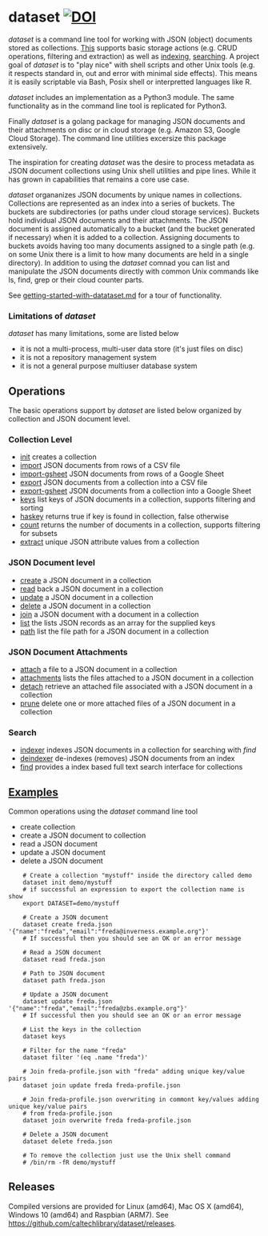 
# dataset   [![DOI](https://data.caltech.edu/badge/79394591.svg)](https://data.caltech.edu/badge/latestdoi/79394591)

_dataset_ is a command line tool for working with JSON (object) documents stored as 
collections.  [This](docs/dataset/) supports basic storage actions (e.g. CRUD operations, filtering
and extraction) as well as [indexing](docs/dataset/indexer.html), [searching](docs/dataset/find.html).
A project goal of _dataset_ is to "play nice" with shell scripts and other 
Unix tools (e.g. it respects standard in, out and error with minimal side effects). This means it is 
easily scriptable via Bash, Posix shell or interpretted languages like R.

_dataset_ includes an implementation as a Python3 module. The same functionality as in the command line tool is 
replicated for Python3.

Finally _dataset_ is a golang package for managing JSON documents and their attachments on disc or in cloud storage
(e.g. Amazon S3, Google Cloud Storage). The command line utilities excersize this package extensively.

The inspiration for creating _dataset_ was the desire to process metadata as JSON document collections using
Unix shell utilities and pipe lines. While it has grown in capabilities that remains a core use case.

_dataset_ organanizes JSON documents by unique names in collections. Collections are represented
as an index into a series of buckets. The buckets are subdirectories (or paths under cloud storage services). 
Buckets hold individual JSON documents and their attachments. The JSON document is assigned automatically to a
bucket (and the bucket generated if necessary) when it is added to a collection. 
Assigning documents to buckets avoids having too many documents assigned to a single path (e.g. on some Unix 
there is a limit to how many documents are held in a single directory). In addition to using the _dataset_ 
comnad you can list and manipulate the JSON documents directly with common Unix commands like ls, find, grep or 
their cloud counter parts.

See [getting-started-with-datataset.md](docs/getting-started-with-dataset.html) for a tour of functionality.

### Limitations of _dataset_

_dataset_ has many limitations, some are listed below

+ it is not a multi-process, multi-user data store (it's just files on disc)
+ it is not a repository management system
+ it is not a general purpose multiuser database system


## Operations

The basic operations support by *dataset* are listed below organized by collection and JSON document level.

### Collection Level

+ [init](docs/dataset/init.html) creates a collection
+ [import](docs/dataset/import.html) JSON documents from rows of a CSV file
+ [import-gsheet](docs/dataset/import.html) JSON documents from rows of a Google Sheet
+ [export](docs/dataset/export.html) JSON documents from a collection into a CSV file
+ [export-gsheet](docs/dataset/export-gsheet.html) JSON documents from a collection into a Google Sheet
+ [keys](docs/dataset/keys.html) list keys of JSON documents in a collection, supports filtering and sorting
+ [haskey](docs/dataset/haskey.html) returns true if key is found in collection, false otherwise
+ [count](docs/dataset/count.html) returns the number of documents in a collection, supports filtering for subsets
+ [extract](docs/dataset/extract.html) unique JSON attribute values from a collection


### JSON Document level

+ [create](docs/dataset/create.html) a JSON document in a collection
+ [read](docs/dataset/read.html) back a JSON document in a collection
+ [update](docs/dataset/update.html) a JSON document in a collection
+ [delete](docs/dataset/delete.html) a JSON document in a collection
+ [join](docs/dataset/join.html) a JSON document with a document in a collection
+ [list](docs/dataset/list.html) the lists JSON records as an array for the supplied keys
+ [path](docs/dataset/path.html) list the file path for a JSON document in a collection


### JSON Document Attachments

+ [attach](docs/dataset/attach.html) a file to a JSON document in a collection
+ [attachments](docs/dataset/attachments.html) lists the files attached to a JSON document in a collection
+ [detach](docs/dataset/detach.html) retrieve an attached file associated with a JSON document in a collection
+ [prune](docs/dataset/prune.html) delete one or more attached files of a JSON document in a collection

### Search

+ [indexer](docs/dataset/indexer.html) indexes JSON documents in a collection for searching with _find_
+ [deindexer](docs/dataset/deindexer.html) de-indexes (removes) JSON documents from an index
+ [find](docs/dataset/find.html) provides a index based full text search interface for collections


## [Examples](examples/)

Common operations using the *dataset* command line tool

+ create collection
+ create a JSON document to collection
+ read a JSON document
+ update a JSON document
+ delete a JSON document

```shell
    # Create a collection "mystuff" inside the directory called demo
    dataset init demo/mystuff
    # if successful an expression to export the collection name is show
    export DATASET=demo/mystuff

    # Create a JSON document 
    dataset create freda.json '{"name":"freda","email":"freda@inverness.example.org"}'
    # If successful then you should see an OK or an error message

    # Read a JSON document
    dataset read freda.json

    # Path to JSON document
    dataset path freda.json

    # Update a JSON document
    dataset update freda.json '{"name":"freda","email":"freda@zbs.example.org"}'
    # If successful then you should see an OK or an error message

    # List the keys in the collection
    dataset keys

    # Filter for the name "freda"
    dataset filter '(eq .name "freda")'

    # Join freda-profile.json with "freda" adding unique key/value pairs
    dataset join update freda freda-profile.json

    # Join freda-profile.json overwriting in commont key/values adding unique key/value pairs
    # from freda-profile.json
    dataset join overwrite freda freda-profile.json

    # Delete a JSON document
    dataset delete freda.json

    # To remove the collection just use the Unix shell command
    # /bin/rm -fR demo/mystuff
```

## Releases

Compiled versions are provided for Linux (amd64), Mac OS X (amd64), Windows 10 (amd64) and Raspbian (ARM7). 
See https://github.com/caltechlibrary/dataset/releases.

